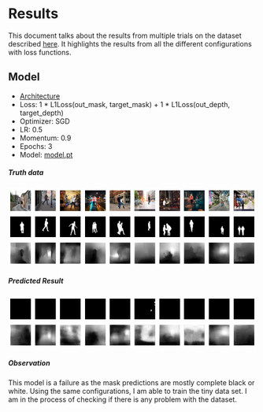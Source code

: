 # Results

This document talks about the results from multiple trials on the dataset described [here](https://github.com/raguram/eva/blob/master/S15/documentation/Dataset-Creation.md). It highlights the results from all the different configurations with loss functions. 

## Model

- [Architecture](https://github.com/raguram/eva/blob/master/S15/documentation/Design.md#design)
- Loss: 1 * L1Loss(out_mask, target_mask) + 1 * L1Loss(out_depth, target_depth)
- Optimizer: SGD
- LR: 0.5
- Momentum: 0.9
- Epochs: 3
- Model: [model.pt](https://drive.google.com/open?id=1BDvHYchn8CQL7d3ZAckU0y5FhXFKayCC) 

##### Truth data

![FG_BG](https://github.com/raguram/eva/blob/master/S15/documentation/L1_L1_FG_BG.png)
![FG_BG_MASK](https://github.com/raguram/eva/blob/master/S15/documentation/L1_L1_FG_BG_MASK.png)
![FG_BG_DEPTH](https://github.com/raguram/eva/blob/master/S15/documentation/L1_L1_FG_BG_DEPTH.png)

##### Predicted Result 

![FG_BG_MASK_PRED](https://github.com/raguram/eva/blob/master/S15/documentation/L1_L1_FG_BG_MASK_PRED.png)
![FG_BG_DEPTH_PRED](https://github.com/raguram/eva/blob/master/S15/documentation/L1_L1_FG_BG_DEPTH_PRED.png) 

##### Observation 

This model is a failure as the mask predictions are mostly complete black or white. Using the same configurations, I am able to train the tiny data set. I am in the process of checking if there is any problem with the dataset. 
